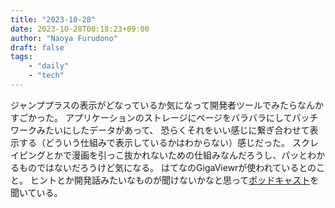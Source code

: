 ```yaml
---
title: "2023-10-28"
date: 2023-10-28T00:18:23+09:00
author: "Naoya Furudono"
draft: false
tags:
    - "daily"
    - "tech"
---
```


ジャンププラスの表示がどなっているか気になって開発者ツールでみたらなんかすごかった。
アプリケーションのストレージにページをバラバラにしてパッチワークみたいにしたデータがあって、
恐らくそれをいい感じに繋ぎ合わせて表示する（どういう仕組みで表示しているかはわからない）感じだった。
スクレイピングとかで漫画を引っこ抜かれないための仕組みなんだろうし、パッとわかるものではないだろうけど気になる。
はてなのGigaViewrが使われているとのこと。
ヒントとか開発話みたいなものが聞けないかなと思って[ポッドキャスト](https://developer.hatenastaff.com/entry/2022/06/15/173000)を聞いている。


